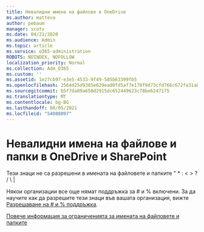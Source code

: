 ```yaml
---
title: Невалидни имена на файлове в OneDrive
ms.author: matteva
author: pebaum
manager: scotv
ms.date: 04/21/2020
ms.audience: Admin
ms.topic: article
ms.service: o365-administration
ROBOTS: NOINDEX, NOFOLLOW
localization_priority: Normal
ms.collection: Adm_O365
ms.custom: ''
ms.assetid: 1e27cb97-e3e5-4533-9f49-585b63399fb5
ms.openlocfilehash: 2564d25d9385e629ead0fd5af7e178f9d73cfd766c672fa31abc493185786c76
ms.sourcegitcommit: b5f7da89a650d2915dc652449623c78be6247175
ms.translationtype: MT
ms.contentlocale: bg-BG
ms.lasthandoff: 08/05/2021
ms.locfileid: "54088097"
---
```

# <a name="invalid-file-and-folder-names-in-onedrive-and-sharepoint"></a>Невалидни имена на файлове и папки в OneDrive и SharePoint

Тези знаци не са разрешени в имената на файловете и папките " \* : \< \> ? / \ | 
  
Някои организации все още нямат поддръжка за # и % включени. За да научите как да разрешите тези знаци във вашата организация, вижте [Разрешаване на # и % поддръжка](https://go.microsoft.com/fwlink/?linkid=862611). 
  
[Повече информация за ограниченията за имената на файловете и папките](https://go.microsoft.com/fwlink/?linkid=866430)
  

